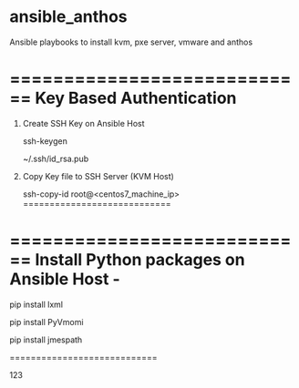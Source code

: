 # ansible_anthos
Ansible playbooks to install kvm, pxe server, vmware and anthos


============================
Key Based Authentication
============================

1. Create SSH Key on Ansible Host
    
    ssh-keygen
 
    ~/.ssh/id_rsa.pub

2. Copy Key file to SSH Server (KVM Host)

    ssh-copy-id root@<centos7_machine_ip>
============================


============================
Install Python packages on Ansible Host -
============================

pip install lxml

pip install PyVmomi

pip install jmespath 

============================

123